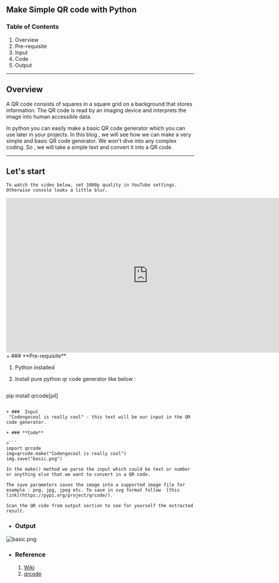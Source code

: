 ## Make Simple QR code with Python

### Table of Contents
1.    Overview
2.   Pre-requisite
3.   Input
4.   Code
5.   Output
***
## Overview
A QR code consists of squares in a square grid on a background that stores information. The QR code is read by an imaging device and interprets the image into human accessible data. 

In python you can easily make a basic QR code generator which you can use later in your  projects. In this blog , we will see how we can make a very simple and basic QR code generator. We won't dive into any complex coding. So , we will take a simple text and convert it into a QR code.
***
##   Let's start

```To watch the video below, set 1080p quality in YouTube settings. Otherwise console looks a little blur.``` 

<iframe width="760" height="415" src="https://www.youtube.com/embed/TPB2EozIbz0" title="YouTube video player" frameborder="0" allow="accelerometer; autoplay; clipboard-write; encrypted-media; gyroscope; picture-in-picture" allowfullscreen></iframe>
+ ### **Pre-requisite**

 1. Python installed

 2. Install pure python qr code generator like below :

>```
pip install qrcode[pil]
``` 

+ ###  Input 
 "Codengocool is really cool" - this text will be our input in the QR code generator.

+ ### **Code**

>```
import qrcode
img=qrcode.make("Codengocool is really cool")
img.save("basic.png")
```
 
```In the make() method we parse the input which could be text or number or anything else that we want to convert in a QR code.``` 

```The save parameters saves the image into a supported image file for example : png, jpg, jpeg etc. To save in svg format follow  [this link](https://pypi.org/project/qrcode/).``` 

```Scan the QR code from output section to see for yourself the extracted result. ``` 


+ ### **Output**

![basic.png](https://cdn.hashnode.com/res/hashnode/image/upload/v1633163169461/y7v4lMuAv.png)

+ ### Reference
  1. [Wiki](https://en.wikipedia.org/wiki/QR_code#Standards) 
  2.  [qrcode](https://pypi.org/project/qrcode/) 

 